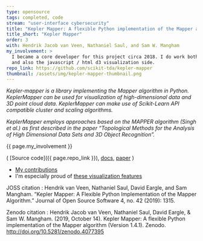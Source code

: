 ```yaml
---
type: opensource
tags: completed, code
stream: "user-interface cybersecurity"
title: "Kepler Mapper: A flexible Python implementation of the Mapper algorithm"
title_short: "Kepler Mapper"
order: 3
with: Hendrik Jacob van Veen, Nathaniel Saul, and Sam W. Mangham
my_involvement: >
  I became a core developer for this project circa 2018. I do work both on the python side
  and also the javascript / html d3 visualization side.
repo_link: https://github.com/scikit-tda/kepler-mapper
thumbnail: /assets/img/kepler-mapper-thumbnail.png
---
```


_Kepler-mapper is a library implementing the Mapper algorithm in Python. KeplerMapper can be used for visualization of high-dimensional data and 3D point cloud data. KeplerMapper can make use of Scikit-Learn API compatible cluster and scaling algorithms._

_KeplerMapper employs approaches based on the MAPPER algorithm (Singh et al.) as first described in the paper “Topological Methods for the Analysis of High Dimensional Data Sets and 3D Object Recognition”._

{{ page.my_involvement }}

( [Source code]({{ page.repo_link }}), [docs](https://kepler-mapper.scikit-tda.org/en/latest/), [paper](https://joss.theoj.org/papers/10.21105/joss.01315) )

- [My contributions](https://github.com/scikit-tda/kepler-mapper/issues?q=involves%3Adeargle+)
- I'm especially proud of [these visualization features](https://kepler-mapper.scikit-tda.org/en/latest/html-visualization-features.html)

JOSS citation
: Hendrik van Veen, Nathaniel Saul, David Eargle, and Sam Mangham. “Kepler Mapper: A Flexible Python Implementation of the Mapper Algorithm.” Journal of Open Source Software 4, no. 42 (2019): 1315.

Zenodo citation
: Hendrik Jacob van Veen, Nathaniel Saul, David Eargle, & Sam W. Mangham. (2019, October 14). Kepler Mapper: A flexible Python implementation of the Mapper algorithm (Version 1.4.1). Zenodo. <http://doi.org/10.5281/zenodo.4077395>
